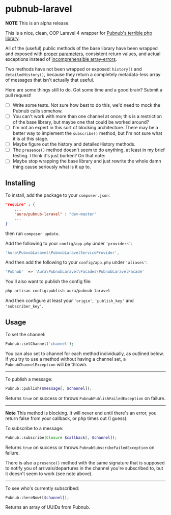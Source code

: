 pubnub-laravel
==============

**NOTE** This is an alpha release.

This is a nice, clean, OOP Laravel 4 wrapper for [Pubnub's terrible php library](https://github.com/pubnub/php-composer).

All of the (useful) public methods of the base library have been wrapped and exposed with [proper parameters](https://github.com/pubnub/php-composer/blob/master/lib/Pubnub/Pubnub.php#L83-L86), consistent return values, and actual exceptions instead of [incomprehensible array-errors](https://github.com/pubnub/php-composer/blob/master/lib/Pubnub/Pubnub.php#L122).

Two methods have not been wrapped or exposed: `history()` and `detailedHistory()`, because they return a completely metadata-less array of messages that isn't actually that useful.

Here are some things still to do. Got some time and a good brain? Submit a pull request!

- [ ] Write some tests. Not sure how best to do this, we'd need to mock the Pubnub calls somehow.
- [ ] You can't work with more than one channel at once; this is a restriction of the base library, but maybe one that could be worked around?
- [ ] I'm not an expert in this sort of blocking architecture. There may be a better way to implement the `subscribe()` method, but I'm not sure what it is at this stage.
- [ ] Maybe figure out the history and detailedHistory methods.
- [ ] The `presence()` method doesn't seem to do anything, at least in my brief testing. I think it's just borken? On that note:
- [ ] Maybe stop wrapping the base library and just rewrite the whole damn thing cause seriously what is it up to.

## Installing

To install, add the package to your `composer.json`:

```json
"require" : {
    ...
    "aura/pubnub-laravel" : "dev-master"
    ...
}
```

then run `composer update`.

Add the following to your `config/app.php` under `'providers'`:

```php
'Aura\PubnubLaravel\PubnubLaravelServiceProvider',
```

And then add the following to your `config/app.php` under `'aliases'`:

```php
'Pubnub'  => 'Aura\PubnubLaravel\Facades\PubnubLaravelFacade'
```

You'll also want to publish the config file:

```bash
php artisan config:publish aura/pubnub-laravel
```

And then configure at least your `'origin'`, `'publish_key'` and `'subscriber_key'`.

## Usage

To set the channel:

```php
Pubnub::setChannel('channel');
```

You can also set to channel for each method individually, as outlined below. If you try to use a method without having a channel set, a `PubnubChannelException` will be thrown.

---

To publish a message:

```php
Pubnub::publish($message[, $channel]);
```

Returns `true` on success or throws `PubnubPublishFailedException` on failure.

---

**Note** This method is blocking. It will never end until there's an error, you return false from your callback, or php times out (I guess).

To subscribe to a message:

```php
Pubnub::subscribe(Closure $callback[, $channel]);
```

Returns `true` on success or throws `PubnubSubscribeFailedException` on failure.

There is also a `presence()` method with the same signature that is supposed to notify you of arrivals/departures in the channel you're subscribed to, but it doesn't seem to work (see note above).

---

To see who's currently subscribed:

```php
Pubnub::hereNow([$channel]);
```

Returns an array of UUIDs from Pubnub.
